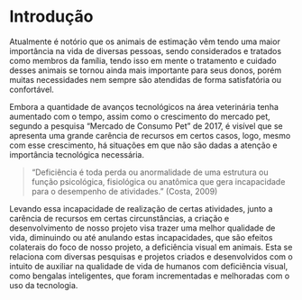 # Introdução


Atualmente é notório que os animais de estimação vêm tendo uma maior importância na vida de diversas pessoas, sendo considerados e tratados como membros da família, tendo isso em mente o tratamento e cuidado desses animais se tornou ainda mais importante para seus donos, porém muitas necessidades nem sempre são atendidas de forma satisfatória ou confortável.

Embora a quantidade de avanços tecnológicos na área veterinária tenha aumentado com o tempo, assim como o crescimento do mercado pet, segundo a pesquisa “Mercado de Consumo Pet” de 2017, é visível que se apresenta uma grande carência de recursos em certos casos, logo, mesmo com esse crescimento, há situações em que não são dadas a atenção e importância tecnológica necessária.

>“Deficiência é toda perda ou anormalidade de uma estrutura ou função psicológica, fisiológica ou anatômica que gera incapacidade para o desempenho de atividades.” (Costa, 2009)

Levando essa incapacidade de realização de certas atividades, junto a carência de recursos em certas circunstâncias, a criação e desenvolvimento de nosso projeto visa trazer uma melhor qualidade de vida, diminuindo ou até anulando estas incapacidades, que são efeitos colaterais do foco de nosso projeto, a deficiência visual em animais. Esta se relaciona com diversas pesquisas e projetos criados e desenvolvidos com o intuito de auxiliar na qualidade de vida de humanos com deficiência visual, como bengalas inteligentes, que foram incrementadas e melhoradas com o uso da tecnologia.
